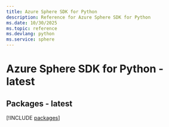 ```yaml
---
title: Azure Sphere SDK for Python
description: Reference for Azure Sphere SDK for Python
ms.date: 10/30/2025
ms.topic: reference
ms.devlang: python
ms.service: sphere
---
```

# Azure Sphere SDK for Python - latest
## Packages - latest
[!INCLUDE [packages](sphere-index.md)]